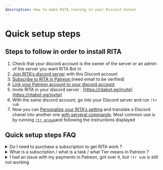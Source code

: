 ```yaml
---
description: How to make RITA running in your Discord Server
---
```


# Quick setup steps

## Steps to follow in order to install RITA

1. Check that your discord account is the owner of the server or an admin of the server you want RITA Bot in
2. [Join RITA's discord server](https://discord.gg/mgNR64R) with this Discord account
3. [Subscribe to RITA in Patreon ](../premium/how-to-subscribe/patreon.md#how-to-subscribe)(need email to be verified)
4. [Link your Patreon account to your discord account](../premium/how-to-subscribe/patreon.md#linking-creating-an-account-before-and-after)
5. Invite RITA in your discord server : [https://ritabot.gg/invite](https://ritabot.gg/invite)
6. With the same discord account, go into your Discord server and run `!tr sub`&#x20;
7. Now you can [Personalize your RITA's setting](settings.md) and translate a Discord chanel into another one [with serveral commands](translation/). Most common use is by running [`!tr group`](translation/group-translations.md)and following the instructions displayed

## Quick setup steps FAQ

<details>

<summary>Do I need to purchase a subscription to get RITA work ?</summary>

Yes

</details>

<details>

<summary>What is a subscription / what is a task / what Tier means in Patreon ?</summary>

All details are avaiable in the "[Overview of Premium/Paid features](../premium/overview.md)"

</details>

<details>

<summary>I had an issue with my payments in Patreon, got over it, but <code>!tr sub</code> is still not working</summary>

This occurs due to some issues with Patreon

1. Check that your payment has been successful in Patreon
2. Try to unlink/relink your discord account and then run `!tr sub` again in your server
3. If none of this works - please open a support ticket in our discord server

</details>

